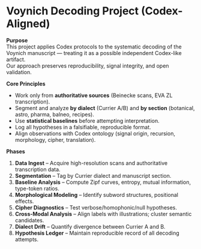 # Voynich Decoding Project (Codex-Aligned)

**Purpose**  
This project applies Codex protocols to the systematic decoding of the Voynich manuscript — treating it as a possible independent Codex-like artifact.  
Our approach preserves reproducibility, signal integrity, and open validation.

**Core Principles**
- Work only from **authoritative sources** (Beinecke scans, EVA ZL transcription).
- Segment and analyze **by dialect** (Currier A/B) and **by section** (botanical, astro, pharma, balneo, recipes).
- Use **statistical baselines** before attempting interpretation.
- Log all hypotheses in a falsifiable, reproducible format.
- Align observations with Codex ontology (signal origin, recursion, morphology, cipher, translation).

**Phases**
1. **Data Ingest** – Acquire high-resolution scans and authoritative transcription data.
2. **Segmentation** – Tag by Currier dialect and manuscript section.
3. **Baseline Analysis** – Compute Zipf curves, entropy, mutual information, type-token ratios.
4. **Morphological Modeling** – Identify subword structures, positional effects.
5. **Cipher Diagnostics** – Test verbose/homophonic/null hypotheses.
6. **Cross-Modal Analysis** – Align labels with illustrations; cluster semantic candidates.
7. **Dialect Drift** – Quantify divergence between Currier A and B.
8. **Hypothesis Ledger** – Maintain reproducible record of all decoding attempts.
